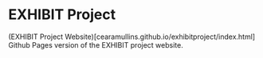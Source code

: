# EXHIBIT Project
(EXHIBIT Project Website)[cearamullins.github.io/exhibitproject/index.html]
Github Pages version of the EXHIBIT project website.
